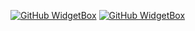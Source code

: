 [![GitHub WidgetBox](https://github-widgetbox.vercel.app/api/profile?username=Jurredr&data=followers,repositories,stars,commits)](https://github.com/Jurredr/github-widgetbox)
[![GitHub WidgetBox](https://github-widgetbox.vercel.app/api/skills?languages=java,python,csharp,rust,kotlin,json,yaml,mysql,markdown)](https://github.com/Jurredr/github-widgetbox)
